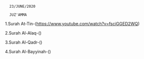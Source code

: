       23/JUNE/2020      
      
      JUZ'AMMA
      
1.Surah At-Tin-(https://www.youtube.com/watch?v=fsciGGED2WQ)

2.Surah Al-Alaq-()

3.Surah Al-Qadr-()

4.Surah Al-Bayyinah-()
